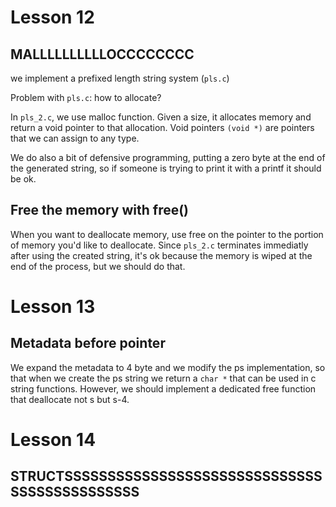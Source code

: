 # Lesson 12
## MALLLLLLLLLLOCCCCCCCC

we implement a prefixed length string system (`pls.c`)

Problem with `pls.c`: how to allocate?

In `pls_2.c`, we use malloc function. Given a size, it allocates memory and return a void pointer to that allocation.
Void pointers `(void *)` are pointers that we can assign to any type.

We do also a bit of defensive programming, putting a zero byte at the end of the generated string, so if someone is trying to print it with a printf it should be ok.

## Free the memory with free()
When you want to deallocate memory, use free on the pointer to the portion of memory you'd like to deallocate. Since `pls_2.c` terminates immediatly after using the created string, it's ok because the memory is wiped at the end of the process, but we should do that.


# Lesson 13
## Metadata before pointer

We expand the metadata to 4 byte and we modify the ps implementation, so that when we create the ps string we return a `char *` that can be used in c string functions. However, we should implement a dedicated free function that deallocate not s but s-4.

# Lesson 14
## STRUCTSSSSSSSSSSSSSSSSSSSSSSSSSSSSSSSSSSSSSSSSSSSSS


